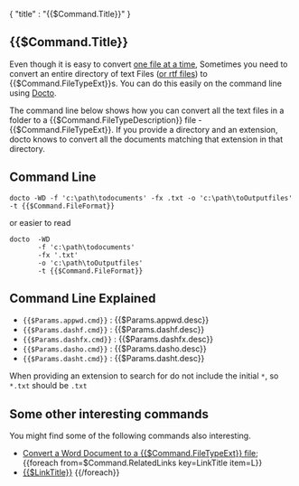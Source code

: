{
    "title" : "{{$Command.Title}}" 
}

{{$Command.Title}}         
-

Even though it is easy to convert [one file at a time](ConvertDocToFile{{$Command.FileTypeExt}}.md), Sometimes you need to convert an entire directory of text Files ([or rtf files](ConvertDirRTFToFile.md)) to {{$Command.FileTypeExt}}s.  You can do this easily on the command line using [Docto](https://github.com/tobya/docto). 

The command line below shows how you can convert all the text files in a folder to a {{$Command.FileTypeDescription}} file - {{$Command.FileTypeExt}}.  If you provide a directory and an extension, docto knows to convert all the documents matching that extension in that directory.

Command Line 
-

 ````
 docto -WD -f 'c:\path\todocuments' -fx .txt -o 'c:\path\toOutputfiles' -t {{$Command.FileFormat}}
 ````
 or easier to read
 ````
 docto  -WD 
        -f 'c:\path\todocuments' 
        -fx '.txt'
        -o 'c:\path\toOutputfiles' 
        -t {{$Command.FileFormat}}
 ````

Command Line Explained 
-

 - `{{$Params.appwd.cmd}}` :  {{$Params.appwd.desc}}
 - `{{$Params.dashf.cmd}}` :  {{$Params.dashf.desc}} 
 - `{{$Params.dashfx.cmd}}` :  {{$Params.dashfx.desc}} 
 - `{{$Params.dasho.cmd}}` :  {{$Params.dasho.desc}}
 - `{{$Params.dasht.cmd}}` :  {{$Params.dasht.desc}}

When providing an extension to search for do not include the initial `*`, so `*.txt` should be `.txt`


Some other interesting commands
-

You might find some of the following commands also interesting.

- [Convert a Word Document to a {{$Command.FileTypeExt}} file](ConvertDocToFile{{$Command.FileTypeExt}}.md);
{{foreach from=$Command.RelatedLinks key=LinkTitle item=L}}
 - [{{$LinkTitle}}]({{$L}})
{{/foreach}}    

